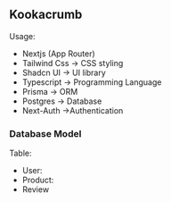 ## Kookacrumb

Usage:

- Nextjs (App Router)
- Tailwind Css -> CSS styling
- Shadcn UI -> UI library
- Typescript -> Programming Language
- Prisma -> ORM
- Postgres -> Database
- Next-Auth ->Authentication

### Database Model

Table:

- User:
- Product:
- Review
